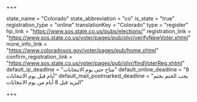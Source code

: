 +++

state_name = "Colorado"
state_abbreviation = "co"
is_state = "true"
registration_type = "online"
translationKey = "Colorado"
type = "register"
hp_link = "https://www.sos.state.co.us/pubs/elections/"
registration_link = "https://www.sos.state.co.us/voter/pages/pub/olvr/verifyNewVoter.xhtml"
more_info_link = "https://www.coloradosos.gov/voter/pages/pub/home.xhtml"
confirm_registration_link = "https://www.sos.state.co.us/voter/pages/pub/olvr/findVoterReg.xhtml"
default_ip_deadline = "متاح حتى يوم الانتخابات"
default_online_deadline = "8 أيام قبل يوم الانتخابات"
default_mail_postmarked_deadline = "يجب الختم بختم البريد قبل 8 أيام من يوم الانتخابات"

+++